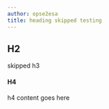 ```yaml
---
author: opse2esa
title: heading skipped testing
---
```


## H2
skipped h3
#### H4
h4 content goes here

